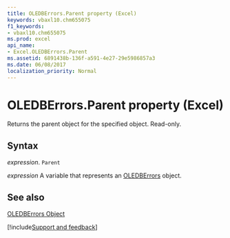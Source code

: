 ```yaml
---
title: OLEDBErrors.Parent property (Excel)
keywords: vbaxl10.chm655075
f1_keywords:
- vbaxl10.chm655075
ms.prod: excel
api_name:
- Excel.OLEDBErrors.Parent
ms.assetid: 6891438b-136f-a591-4e27-29e5986857a3
ms.date: 06/08/2017
localization_priority: Normal
---
```



# OLEDBErrors.Parent property (Excel)

Returns the parent object for the specified object. Read-only.


## Syntax

_expression_. `Parent`

_expression_ A variable that represents an [OLEDBErrors](Excel.OLEDBErrors.md) object.


## See also


[OLEDBErrors Object](Excel.OLEDBErrors.md)

[!include[Support and feedback](~/includes/feedback-boilerplate.md)]